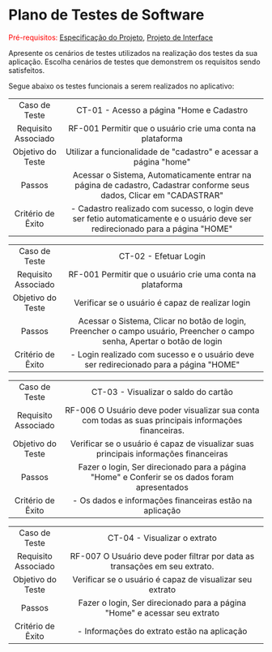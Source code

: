 # Plano de Testes de Software

<span style="color:red">Pré-requisitos: <a href="2-Especificação do Projeto.md"> Especificação do Projeto</a></span>, <a href="3-Projeto de Interface.md"> Projeto de Interface</a>

Apresente os cenários de testes utilizados na realização dos testes da sua aplicação. Escolha cenários de testes que demonstrem os requisitos sendo satisfeitos.

Segue abaixo os testes funcionais a serem realizados no aplicativo: 

<table>
  <tr>
    <td align="center" width="100">Caso de Teste</td>
    <td align="center" width="800">CT-01 - Acesso a página "Home e Cadastro</td>
  </tr>
  <tr>
    <td align="center">Requisito Associado</td>
    <td align="center">RF-001 Permitir que o usuário crie uma conta na plataforma</td>
  </tr>
   <tr>
    <td align="center">Objetivo do Teste</td>
    <td align="center">Utilizar a funcionalidade de "cadastro" e acessar a página "home"</td>
  </tr>
  <tr>
    <td align="center">Passos</td>
    <td align="center">Acessar o Sistema, Automaticamente entrar na página de cadastro, Cadastrar conforme seus dados, Clicar em "CADASTRAR"</td>
  </tr>
  <tr>
    <td align="center">Critério de Êxito</td>
    <td align="center">- Cadastro realizado com sucesso, o login deve ser fetio automaticamente e o usuário deve ser redirecionado para a página "HOME"</td>
  </tr>
</table>

<table>
  <tr>
    <td align="center" width="100">Caso de Teste</td>
    <td align="center" width="800">CT-02 - Efetuar Login</td>
  </tr>
  <tr>
    <td align="center">Requisito Associado</td>
    <td align="center">RF-001 Permitir que o usuário crie uma conta na plataforma</td>
  </tr>
   <tr>
    <td align="center">Objetivo do Teste</td>
    <td align="center">Verificar se o usuário é capaz de realizar login</td>
  </tr>
  <tr>
    <td align="center">Passos</td>
    <td align="center">Acessar o Sistema, Clicar no botão de login, Preencher o campo usuário, Preencher o campo senha, Apertar o botão de login</td>
  </tr>
  <tr>
    <td align="center">Critério de Êxito</td>
    <td align="center">- Login realizado com sucesso e o usuário deve ser redirecionado para a página "HOME"</td>
  </tr>
</table>

<table>
  <tr>
    <td align="center" width="100">Caso de Teste</td>
    <td align="center" width="800">CT-03 - Visualizar o saldo do cartão</td>
  </tr>
  <tr>
    <td align="center">Requisito Associado</td>
    <td align="center">RF-006 O Usuário deve poder visualizar sua conta com todas as suas principais informações financeiras.</td>
  </tr>
   <tr>
    <td align="center">Objetivo do Teste</td>
    <td align="center">Verificar se o usuário é capaz de visualizar suas principais informações financeiras</td>
  </tr>
  <tr>
    <td align="center">Passos</td>
    <td align="center">Fazer o login, Ser direcionado para a página "Home" e Conferir se os dados foram apresentados </td>
  </tr>
  <tr>
    <td align="center">Critério de Êxito</td>
    <td align="center">- Os dados e informações financeiras estão na aplicação</td>
  </tr>
</table>

<table>
  <tr>
    <td align="center" width="100">Caso de Teste</td>
    <td align="center" width="800">CT-04 - Visualizar o extrato</td>
  </tr>
  <tr>
    <td align="center">Requisito Associado</td>
    <td align="center">RF-007 O Usuário deve poder filtrar por data as transações em seu extrato.</td>
  </tr>
   <tr>
    <td align="center">Objetivo do Teste</td>
    <td align="center">Verificar se o usuário é capaz de visualizar seu extrato</td>
  </tr>
  <tr>
    <td align="center">Passos</td>
    <td align="center">Fazer o login, Ser direcionado para a página "Home" e acessar seu extrato</td>
  </tr>
  <tr>
    <td align="center">Critério de Êxito</td>
    <td align="center">- Informações do extrato estão na aplicação</td>
  </tr>
</table>


